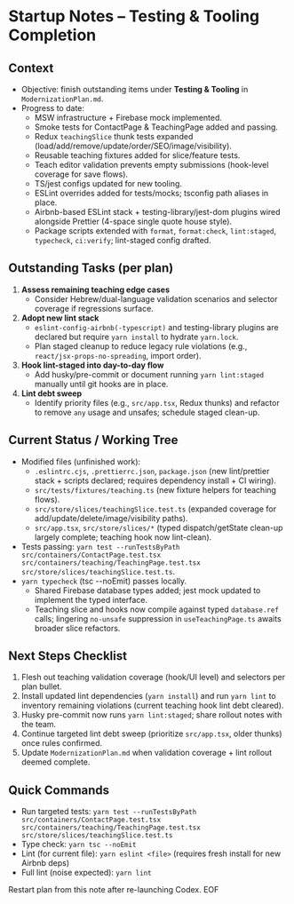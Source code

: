 # Startup Notes – Testing & Tooling Completion

## Context
- Objective: finish outstanding items under **Testing & Tooling** in `ModernizationPlan.md`.
- Progress to date:
  - MSW infrastructure + Firebase mock implemented.
  - Smoke tests for ContactPage & TeachingPage added and passing.
  - Redux `teachingSlice` thunk tests expanded (load/add/remove/update/order/SEO/image/visibility).
  - Reusable teaching fixtures added for slice/feature tests.
  - Teach editor validation prevents empty submissions (hook-level coverage for save flows).
  - TS/jest configs updated for new tooling.
  - ESLint overrides added for tests/mocks; tsconfig path aliases in place.
  - Airbnb-based ESLint stack + testing-library/jest-dom plugins wired alongside Prettier (4-space single quote house style).
  - Package scripts extended with `format`, `format:check`, `lint:staged`, `typecheck`, `ci:verify`; lint-staged config drafted.

## Outstanding Tasks (per plan)
1. **Assess remaining teaching edge cases**
   - Consider Hebrew/dual-language validation scenarios and selector coverage if regressions surface.
2. **Adopt new lint stack**
   - `eslint-config-airbnb(-typescript)` and testing-library plugins are declared but require `yarn install` to hydrate `yarn.lock`.
   - Plan staged cleanup to reduce legacy rule violations (e.g., `react/jsx-props-no-spreading`, import order).
3. **Hook lint-staged into day-to-day flow**
   - Add husky/pre-commit or document running `yarn lint:staged` manually until git hooks are in place.
4. **Lint debt sweep**
   - Identify priority files (e.g., `src/app.tsx`, Redux thunks) and refactor to remove `any` usage and unsafes; schedule staged clean-up.

## Current Status / Working Tree
- Modified files (unfinished work):
  - `.eslintrc.cjs`, `.prettierrc.json`, `package.json` (new lint/prettier stack + scripts declared; requires dependency install + CI wiring).
  - `src/tests/fixtures/teaching.ts` (new fixture helpers for teaching flows).
  - `src/store/slices/teachingSlice.test.ts` (expanded coverage for add/update/delete/image/visibility paths).
  - `src/app.tsx`, `src/store/slices/*` (typed dispatch/getState clean-up largely complete; teaching hook now lint-clean).
- Tests passing: `yarn test --runTestsByPath src/containers/ContactPage.test.tsx src/containers/teaching/TeachingPage.test.tsx src/store/slices/teachingSlice.test.ts`.
- `yarn typecheck` (tsc --noEmit) passes locally.
  - Shared Firebase database types added; jest mock updated to implement the typed interface.
  - Teaching slice and hooks now compile against typed `database.ref` calls; lingering `no-unsafe` suppression in `useTeachingPage.ts` awaits broader slice refactors.

## Next Steps Checklist
1. Flesh out teaching validation coverage (hook/UI level) and selectors per plan bullet.
2. Install updated lint dependencies (`yarn install`) and run `yarn lint` to inventory remaining violations (current teaching hook lint debt cleared).
3. Husky pre-commit now runs `yarn lint:staged`; share rollout notes with the team.
4. Continue targeted lint debt sweep (prioritize `src/app.tsx`, older thunks) once rules confirmed.
5. Update `ModernizationPlan.md` when validation coverage + lint rollout deemed complete.

## Quick Commands
- Run targeted tests: `yarn test --runTestsByPath src/containers/ContactPage.test.tsx src/containers/teaching/TeachingPage.test.tsx src/store/slices/teachingSlice.test.ts`
- Type check: `yarn tsc --noEmit`
- Lint (for current file): `yarn eslint <file>` (requires fresh install for new Airbnb deps)
- Full lint (noise expected): `yarn lint`

Restart plan from this note after re-launching Codex. EOF
